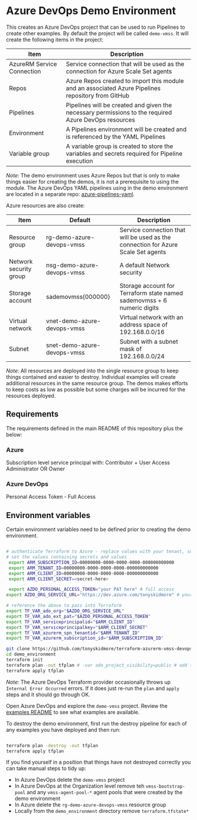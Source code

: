 # Azure DevOps Demo Environment

This creates an Azure DevOps project that can be used to run Pipelines to create other examples.
By default the project will be called `demo-vmss`.  It will create the following items in the project:

| Item                       | Description                                                                                          |
|----------------------------|------------------------------------------------------------------------------------------------------|
| AzureRM Service Connection | Service connection that will be used as the connection for Azure Scale Set agents                    |
| Repos                      | Azure Repos created to import this module and an associated Azure Pipelines repository from GitHub   |
| Pipelines                  | Pipelines will be created and given the necessary permissions to the required Azure DevOps resources |
| Environment                | A Pipelines environment will be created and is referenced by the YAML Pipelines                      |
| Variable group             | A variable group is created to store the variables and secrets required for Pipeline execution       |

_Note:_
The demo environment uses Azure Repos but that is only to make things easier for creating the demos, it is not a prerequisite to using the module.
The Azure DevOps YAML pipelines using in the demo environment are located in a separate repo: [azure-pipelines-yaml](https://github.com/tonyskidmore/azure-pipelines-yaml).

Azure resources are also create:

| Item                   | Default                       | Description                                                                                          |
|------------------------|-------------------------------|------------------------------------------------------------------------------------------------------|
| Resource group         | rg-demo-azure-devops-vmss     | Service connection that will be used as the connection for Azure Scale Set agents                    |
| Network security group | nsg-demo-azure-devops-vmss    | A default Network security                                                                           |
| Storage account        | sademovmss{000000}            | Storage account for Terraform state named sademovmss + 6 numeric digits                              |
| Virtual network        | vnet-demo-azure-devops-vmss   | Virtual network with an address space of 192.168.0.0/16                                              |
| Subnet                 | snet-demo-azure-devops-vmss   | Subnet with a subnet mask of 192.168.0.0/24                                                          |

_Note:_
All resources are deployed into the single resource group to keep things contained and easier to destroy.
Individual examples will create additional resources in the same resource group.
The demos makes efforts to keep costs as low as possible but some charges will be incurred for the resources deployed.

## Requirements

The requirements defined in the main README of this repository plus the below:

### Azure
Subscription level service principal with:
Contributor + User Access Administrator
OR
Owner

### Azure DevOps
Personal Access Token - Full Access


## Environment variables

Certain environment variables need to be defined prior to creating the demo environment.


````bash

# authenticate Terraform to Azure - replace values with your tenant, subscription and service principal values
# set the values containing secrets and values
 export ARM_SUBSCRIPTION_ID=00000000-0000-0000-0000-000000000000
 export ARM_TENANT_ID=00000000-0000-0000-0000-000000000000
 export ARM_CLIENT_ID=00000000-0000-0000-0000-000000000000
 export ARM_CLIENT_SECRET=<secret-here>

 export AZDO_PERSONAL_ACCESS_TOKEN="your PAT here" # full access
export AZDO_ORG_SERVICE_URL="https://dev.azure.com/tonyskidmore" # your organization

# reference the above to pass into Terraform
export TF_VAR_ado_org="$AZDO_ORG_SERVICE_URL"
export TF_VAR_ado_ext_pat="$AZDO_PERSONAL_ACCESS_TOKEN"
export TF_VAR_serviceprincipalid="$ARM_CLIENT_ID"
export TF_VAR_serviceprincipalkey="$ARM_CLIENT_SECRET"
export TF_VAR_azurerm_spn_tenantid="$ARM_TENANT_ID"
export TF_VAR_azurerm_subscription_id="$ARM_SUBSCRIPTION_ID"

git clone https://github.com/tonyskidmore/terraform-azurerm-vmss-devops-agent.git
cd demo_environment
terraform init
terraform plan -out tfplan # -var ado_project_visibility=public # add this to make public for unlimited parallel pipelines
terraform apply tfplan

````
_Note:_
The Azure DevOps Terraform provider occasionally throws up `Internal Error Occurred` errors.
If it does just re-run the `plan` and `apply` steps and it should go through OK.



Open Azure DevOps and explore the `demo-vmss` project.  Review the [examples README](../examples/README.md) to see what examples are available.

To destroy the demo environment, first run the destroy pipeline for each of any examples you have deployed and then run:

````bash

terraform plan -destroy -out tfplan
terraform apply tfplan

````

If you find yourself in a position that things have not destroyed correctly you can take manual steps to tidy up:

* In Azure DevOps delete the `demo-vmss` project
* In Azure DevOps at the Organization level remove teh `vmss-bootstrap-pool` and any `vmss-agent-pool-*` agent pools that were created by the demo environment
* In Azure delete the `rg-demo-azure-devops-vmss` resource group
* Locally from the `demo_environment` directory remove `terraform.tfstate*`
